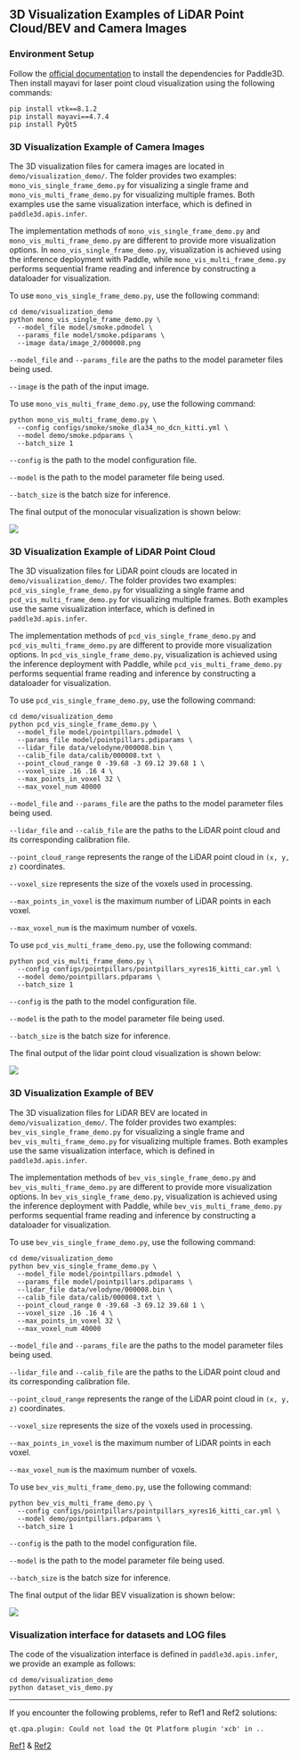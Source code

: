 ## 3D Visualization Examples of LiDAR Point Cloud/BEV and Camera Images
### Environment Setup
Follow the [official documentation](https://github.com/PaddlePaddle/Paddle3D/blob/develop/docs/installation.md) to install the dependencies for Paddle3D. Then install mayavi for laser point cloud visualization using the following commands:
```
pip install vtk==8.1.2
pip install mayavi==4.7.4
pip install PyQt5
```
### 3D Visualization Example of Camera Images
The 3D visualization files for camera images are located in `demo/visualization_demo/`. The folder provides two examples: `mono_vis_single_frame_demo.py` for visualizing a single frame and `mono_vis_multi_frame_demo.py` for visualizing multiple frames. Both examples use the same visualization interface, which is defined in `paddle3d.apis.infer`.

The implementation methods of `mono_vis_single_frame_demo.py` and `mono_vis_multi_frame_demo.py` are different to provide more visualization options. In `mono_vis_single_frame_demo.py`, visualization is achieved using the inference deployment with Paddle, while `mono_vis_multi_frame_demo.py` performs sequential frame reading and inference by constructing a dataloader for visualization.

To use `mono_vis_single_frame_demo.py`, use the following command:
```
cd demo/visualization_demo
python mono_vis_single_frame_demo.py \
  --model_file model/smoke.pdmodel \
  --params_file model/smoke.pdiparams \
  --image data/image_2/000008.png
```
`--model_file` and `--params_file` are the paths to the model parameter files being used.

`--image` is the path of the input image.

To use `mono_vis_multi_frame_demo.py`, use the following command:

```
python mono_vis_multi_frame_demo.py \
  --config configs/smoke/smoke_dla34_no_dcn_kitti.yml \
  --model demo/smoke.pdparams \
  --batch_size 1
```

`--config` is the path to the model configuration file.

`--model` is the path to the model parameter file being used.

`--batch_size` is the batch size for inference.

The final output of the monocular visualization is shown below:

![](img/mono.jpg)
### 3D Visualization Example of LiDAR Point Cloud
The 3D visualization files for LiDAR point clouds are located in `demo/visualization_demo/`. The folder provides two examples: `pcd_vis_single_frame_demo.py` for visualizing a single frame and `pcd_vis_multi_frame_demo.py` for visualizing multiple frames. Both examples use the same visualization interface, which is defined in `paddle3d.apis.infer`.

The implementation methods of `pcd_vis_single_frame_demo.py` and `pcd_vis_multi_frame_demo.py` are different to provide more visualization options. In `pcd_vis_single_frame_demo.py`, visualization is achieved using the inference deployment with Paddle, while `pcd_vis_multi_frame_demo.py` performs sequential frame reading and inference by constructing a dataloader for visualization.

To use `pcd_vis_single_frame_demo.py`, use the following command:

```
cd demo/visualization_demo
python pcd_vis_single_frame_demo.py \
  --model_file model/pointpillars.pdmodel \
  --params_file model/pointpillars.pdiparams \
  --lidar_file data/velodyne/000008.bin \
  --calib_file data/calib/000008.txt \
  --point_cloud_range 0 -39.68 -3 69.12 39.68 1 \
  --voxel_size .16 .16 4 \
  --max_points_in_voxel 32 \
  --max_voxel_num 40000
```
`--model_file` and `--params_file` are the paths to the model parameter files being used.

`--lidar_file` and `--calib_file` are the paths to the LiDAR point cloud and its corresponding calibration file.

`--point_cloud_range` represents the range of the LiDAR point cloud in `(x, y, z)` coordinates.

`--voxel_size` represents the size of the voxels used in processing.

`--max_points_in_voxel` is the maximum number of LiDAR points in each voxel.

`--max_voxel_num` is the maximum number of voxels.


To use `pcd_vis_multi_frame_demo.py`, use the following command:

```
python pcd_vis_multi_frame_demo.py \
  --config configs/pointpillars/pointpillars_xyres16_kitti_car.yml \
  --model demo/pointpillars.pdparams \
  --batch_size 1
```

`--config` is the path to the model configuration file.

`--model` is the path to the model parameter file being used.

`--batch_size` is the batch size for inference.

The final output of the lidar point cloud visualization is shown below:

![](img/pc.png)
### 3D Visualization Example of BEV
The 3D visualization files for LiDAR BEV are located in `demo/visualization_demo/`. The folder provides two examples: `bev_vis_single_frame_demo.py` for visualizing a single frame and `bev_vis_multi_frame_demo.py` for visualizing multiple frames. Both examples use the same visualization interface, which is defined in `paddle3d.apis.infer`.

The implementation methods of `bev_vis_single_frame_demo.py` and `bev_vis_multi_frame_demo.py` are different to provide more visualization options. In `bev_vis_single_frame_demo.py`, visualization is achieved using the inference deployment with Paddle, while `bev_vis_multi_frame_demo.py` performs sequential frame reading and inference by constructing a dataloader for visualization.

To use `bev_vis_single_frame_demo.py`, use the following command:

```
cd demo/visualization_demo
python bev_vis_single_frame_demo.py \
  --model_file model/pointpillars.pdmodel \
  --params_file model/pointpillars.pdiparams \
  --lidar_file data/velodyne/000008.bin \
  --calib_file data/calib/000008.txt \
  --point_cloud_range 0 -39.68 -3 69.12 39.68 1 \
  --voxel_size .16 .16 4 \
  --max_points_in_voxel 32 \
  --max_voxel_num 40000
```
`--model_file` and `--params_file` are the paths to the model parameter files being used.

`--lidar_file` and `--calib_file` are the paths to the LiDAR point cloud and its corresponding calibration file.

`--point_cloud_range` represents the range of the LiDAR point cloud in `(x, y, z)` coordinates.

`--voxel_size` represents the size of the voxels used in processing.

`--max_points_in_voxel` is the maximum number of LiDAR points in each voxel.

`--max_voxel_num` is the maximum number of voxels.


To use `bev_vis_multi_frame_demo.py`, use the following command:

```
python bev_vis_multi_frame_demo.py \
  --config configs/pointpillars/pointpillars_xyres16_kitti_car.yml \
  --model demo/pointpillars.pdparams \
  --batch_size 1
```

`--config` is the path to the model configuration file.

`--model` is the path to the model parameter file being used.

`--batch_size` is the batch size for inference.

The final output of the lidar BEV visualization is shown below:

![](img/bev.png)

### Visualization interface for datasets and LOG files
The code of the visualization interface is defined in `paddle3d.apis.infer`, we provide an example as follows:

```
cd demo/visualization_demo
python dataset_vis_demo.py
```

---
If you encounter the following problems, refer to Ref1 and Ref2 solutions:

`qt.qpa.plugin: Could not load the Qt Platform plugin 'xcb' in ..`

[Ref1](https://blog.csdn.net/qq_39938666/article/details/120452028?spm=1001.2101.3001.6650.2&utm_medium=distribute.pc_relevant.none-task-blog-2%7Edefault%7ECTRLIST%7ERate-2-120452028-blog-112303826.pc_relevant_3mothn_strategy_recovery&depth_1-utm_source=distribute.pc_relevant.none-task-blog-2%7Edefault%7ECTRLIST%7ERate-2-120452028-blog-112303826.pc_relevant_3mothn_strategy_recovery&utm_relevant_index=3)
& [Ref2](https://blog.csdn.net/weixin_41794514/article/details/128578166?spm=1001.2101.3001.6650.3&utm_medium=distribute.pc_relevant.none-task-blog-2%7Edefault%7EYuanLiJiHua%7EPosition-3-128578166-blog-119480436.pc_relevant_landingrelevant&depth_1-utm_source=distribute.pc_relevant.none-task-blog-2%7Edefault%7EYuanLiJiHua%7EPosition-3-128578166-blog-119480436.pc_relevant_landingrelevant)
